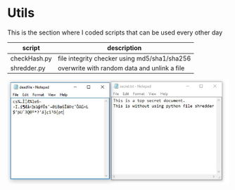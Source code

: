 # Utils
This is the section where I coded scripts that can be used every other day

|script|description|
|------|-----------|
|checkHash.py|file integrity checker using md5/sha1/sha256|
|shredder.py|overwrite with random data and unlink a file|



![shredR](result_shredder.JPG)
